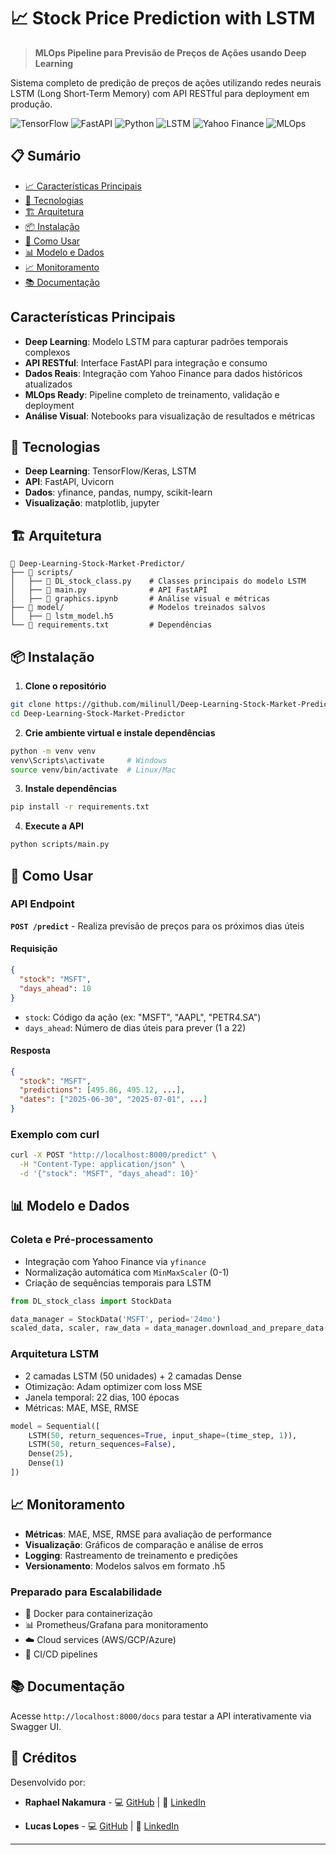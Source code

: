 # 📈 Stock Price Prediction with LSTM

> **MLOps Pipeline para Previsão de Preços de Ações usando Deep Learning**

Sistema completo de predição de preços de ações utilizando redes neurais LSTM (Long Short-Term Memory) com API RESTful para deployment em produção.

![TensorFlow](https://img.shields.io/badge/DL-TensorFlow-FF6F00)
![FastAPI](https://img.shields.io/badge/API-FastAPI-009688)
![Python](https://img.shields.io/badge/Language-Python-3776AB)
![LSTM](https://img.shields.io/badge/Model-LSTM-FF6B6B)
![Yahoo Finance](https://img.shields.io/badge/Data-Yahoo%20Finance-720E9E)
![MLOps](https://img.shields.io/badge/MLOps-Pipeline-4CAF50)

## 📋 Sumário

- [📈 Características Principais](#caracteristicas-principais)
- [🔧 Tecnologias](#tecnologias)
- [🏗️ Arquitetura](#arquitetura)
- [📦 Instalação](#instalacao)
- [🎯 Como Usar](#como-usar)
- [📊 Modelo e Dados](#modelo-e-dados)
- [📈 Monitoramento](#monitoramento)
- [📚 Documentação](#documentacao)


## Características Principais

- **Deep Learning**: Modelo LSTM para capturar padrões temporais complexos
- **API RESTful**: Interface FastAPI para integração e consumo
- **Dados Reais**: Integração com Yahoo Finance para dados históricos atualizados
- **MLOps Ready**: Pipeline completo de treinamento, validação e deployment
- **Análise Visual**: Notebooks para visualização de resultados e métricas

## 🔧 Tecnologias

- **Deep Learning**: TensorFlow/Keras, LSTM
- **API**: FastAPI, Uvicorn
- **Dados**: yfinance, pandas, numpy, scikit-learn
- **Visualização**: matplotlib, jupyter

## 🏗️ Arquitetura

```
📁 Deep-Learning-Stock-Market-Predictor/
├── 📁 scripts/
│   ├── 📄 DL_stock_class.py    # Classes principais do modelo LSTM  
│   ├── 📄 main.py              # API FastAPI
│   ├── 📄 graphics.ipynb       # Análise visual e métricas
├── 📁 model/                   # Modelos treinados salvos
│   ├── 📄 lstm_model.h5
└── 📄 requirements.txt         # Dependências
```

## 📦 Instalação

1. **Clone o repositório**
```bash
git clone https://github.com/milinull/Deep-Learning-Stock-Market-Predictor.git
cd Deep-Learning-Stock-Market-Predictor
```

2. **Crie ambiente virtual e instale dependências**
```bash
python -m venv venv
venv\Scripts\activate     # Windows
source venv/bin/activate  # Linux/Mac
```

3. **Instale dependências**
```bash
pip install -r requirements.txt
```

4. **Execute a API**
```bash
python scripts/main.py
```

## 🎯 Como Usar

### API Endpoint

**`POST /predict`** - Realiza previsão de preços para os próximos dias úteis

#### Requisição
```json
{
  "stock": "MSFT",
  "days_ahead": 10
}
```

- `stock`: Código da ação (ex: "MSFT", "AAPL", "PETR4.SA")
- `days_ahead`: Número de dias úteis para prever (1 a 22)

#### Resposta
```json
{
  "stock": "MSFT",
  "predictions": [495.86, 495.12, ...],
  "dates": ["2025-06-30", "2025-07-01", ...]
}
```

### Exemplo com curl
```bash
curl -X POST "http://localhost:8000/predict" \
  -H "Content-Type: application/json" \
  -d '{"stock": "MSFT", "days_ahead": 10}'
```

## 📊 Modelo e Dados

### Coleta e Pré-processamento
- Integração com Yahoo Finance via `yfinance`
- Normalização automática com `MinMaxScaler` (0-1)
- Criação de sequências temporais para LSTM

```python
from DL_stock_class import StockData

data_manager = StockData('MSFT', period='24mo')
scaled_data, scaler, raw_data = data_manager.download_and_prepare_data()
```

### Arquitetura LSTM
- 2 camadas LSTM (50 unidades) + 2 camadas Dense
- Otimização: Adam optimizer com loss MSE
- Janela temporal: 22 dias, 100 épocas
- Métricas: MAE, MSE, RMSE

```python
model = Sequential([
    LSTM(50, return_sequences=True, input_shape=(time_step, 1)),
    LSTM(50, return_sequences=False),
    Dense(25),
    Dense(1)
])
```

## 📈 Monitoramento

- **Métricas**: MAE, MSE, RMSE para avaliação de performance
- **Visualização**: Gráficos de comparação e análise de erros
- **Logging**: Rastreamento de treinamento e predições
- **Versionamento**: Modelos salvos em formato .h5

### Preparado para Escalabilidade
- 🐳 Docker para containerização
- 📊 Prometheus/Grafana para monitoramento
- ☁️ Cloud services (AWS/GCP/Azure)
- 🔄 CI/CD pipelines

## 📚 Documentação

Acesse `http://localhost:8000/docs` para testar a API interativamente via Swagger UI.

## 👥 Créditos

Desenvolvido por:
- **Raphael Nakamura** - 💻 [GitHub](https://github.com/milinull) | 💼 [LinkedIn](https://www.linkedin.com/in/raphael-nakamura017/)

- **Lucas Lopes** - 💻 [GitHub](/) | 💼 [LinkedIn](https://www.linkedin.com/in/lucas-lopes-633b04123/)

---